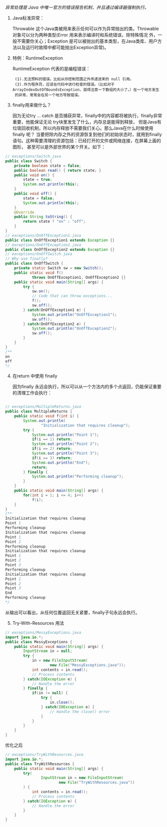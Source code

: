 _异常处理是 Java 中唯一官方的错误报告机制，并且通过编译器强制执行。_

1. Java标准异常：

    Throwable 这个Java类被用来表示任何可以作为异常抛出的类。Throwable 对象可以分为两种类型(Error 用来表示编译时和系统错误，除特殊情况
    外，一般不需要你关心；Exception 是可以被抛出的基本类型，在Java类库、用户方法以及运行时故障中都可能抛出Exception异常)。
    
2. 特例：RuntimeException

    RuntimeException 代表的是编程错误：
    
        (1).无法预料的错误。比如从你控制范围之外传递进来的 null 引用。
        (2).作为程序员，应该在代码中进行检查的错误。（比如对于 ArrayIndexOutOfBoundsException，就得注意一下数组的大小了。）在一个地方发生
        的异常，常常会在另一个地方导致错误。
        
3. finally用来做什么？

    因为无论try ... catch 是否捕获异常，finally中的内容都将被执行，finally非常重要，他能保证无论 try块里发生了什么，内存总是能得到释放，
    但是Java有垃圾回收机制，所以内存释放不需要我们关心。那么Java在什么时候使用 finally 呢？
    当要把除内存之外的资源恢复到他们的初始状态时，就用到finally语句。这种需要清理的资源包括：已经打开的文件或网络连接，在屏幕上画的图形，
    甚至可以是外部世界的某个开关。如下：
    
```java
// exceptions/Switch.java
public class Switch {
    private boolean state = false;
    public boolean read() { return state; }
    public void on() {
        state = true;
        System.out.println(this);
    }
    public void off() {
        state = false;
        System.out.println(this);
    }
    @Override
    public String toString() {
        return state ? "on" : "off";
    }
}
// exceptions/OnOffException1.java
public class OnOffException1 extends Exception {}
// exceptions/OnOffException2.java
public class OnOffException2 extends Exception {}
// exceptions/OnOffSwitch.java
// Why use finally?
public class OnOffSwitch {
    private static Switch sw = new Switch();
    public static void f()
            throws OnOffException1, OnOffException2 {}
    public static void main(String[] args) {
        try {
            sw.on();
            // Code that can throw exceptions...
            f();
            sw.off();
        } catch(OnOffException1 e) {
            System.out.println("OnOffException1");
            sw.off();
        } catch(OnOffException2 e) {
            System.out.println("OnOffException2");
            sw.off();
        }
    }
}
/**
on
off
*/
```

4. 在return 中使用 finally

    因为finally 永远会执行，所以可以从一个方法内的多个点返回，仍能保证重要的清理工作会执行：
    
```java

// exceptions/MultipleReturns.java
public class MultipleReturns {
    public static void f(int i) {
        System.out.println(
                "Initialization that requires cleanup");
        try {
            System.out.println("Point 1");
            if(i == 1) return;
            System.out.println("Point 2");
            if(i == 2) return;
            System.out.println("Point 3");
            if(i == 3) return;
            System.out.println("End");
            return;
        } finally {
            System.out.println("Performing cleanup");
        }
    }
    public static void main(String[] args) {
        for(int i = 1; i <= 4; i++)
            f(i);
    }
}
/**
Initialization that requires cleanup
Point 1
Performing cleanup
Initialization that requires cleanup
Point 1
Point 2
Performing cleanup
Initialization that requires cleanup
Point 1
Point 2
Point 3
Performing cleanup
Initialization that requires cleanup
Point 1
Point 2
Point 3
End
Performing cleanup
*/
```

从输出可以看出，从任何位置返回无关紧要，finally子句永远会执行。

5. Try-With-Resources 用法

```java
// exceptions/MessyExceptions.java
import java.io.*;
public class MessyExceptions {
    public static void main(String[] args) {
        InputStream in = null;
        try {
            in = new FileInputStream(
                    new File("MessyExceptions.java"));
            int contents = in.read();
            // Process contents
        } catch(IOException e) {
            // Handle the error
        } finally {
            if(in != null) {
                try {
                    in.close();
                } catch(IOException e) {
                    // Handle the close() error
                }
            }
        }
    }
}
```
优化之后
```java
// exceptions/TryWithResources.java
import java.io.*;
public class TryWithResources {
    public static void main(String[] args) {
        try(
                InputStream in = new FileInputStream(
                        new File("TryWithResources.java"))
        ) {
            int contents = in.read();
            // Process contents
        } catch(IOException e) {
            // Handle the error
        }
    }
}
```
    
    